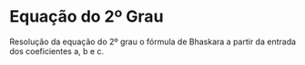 # Equação do 2º Grau
Resolução da equação do 2º grau o fórmula de Bhaskara a partir da entrada dos coeficientes a, b e c.
